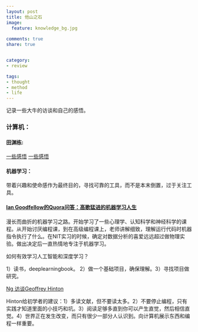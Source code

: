 ```yaml
---
layout: post
title: 他山之石
image:
  feature: knowledge_bg.jpg
  
comments: true
share: true


category:
- review

tags:
- thought
- method
- life
---
```


记录一些大牛的访谈和自己的感悟。


### 计算机：

#### 田渊栋:

[一些感悟](https://zhuanlan.zhihu.com/p/26178137) 
[一些感悟](\resource\一些感悟-TianYuandong.md) 

#### 机器学习：

带着兴趣和使命感作为最终目的，寻找可靠的工具，而不是本末倒置，过于关注工具。

#### [Ian Goodfellow的Quora问答：高歌猛进的机器学习人生](https://www.jiqizhixin.com/articles/2016-08-15)

漫长而曲折的机器学习之路。开始学习了一些心理学、认知科学和神经科学的课程。从开始讨厌编程课，到在高级编程课上，老师讲解细致，理解运行代码时机器指令执行了什么。在NIT实习的时候，确定对数据分析的喜爱远远超过做物理实验。做出决定后一直热情地专注于机器学习。

如何有效学习人工智能和深度学习？

1）读书，deeplearningbook。 2）做一个基础项目，确保理解。3）寻找项目做研究。









[Ng 访谈Geoffrey Hinton](http://www.jb001.net/index.php?s=/news-read-id-28468.html)

Hinton给初学者的建议：1）多读文献，但不要读太多。2）不要停止编程，只有实践才知道里面的小技巧和坑。3）阅读足够多直到你可以产生直觉，然后相信直觉。4）世界正在发生改变，而只有很少一部分人认识到。向计算机展示东西和编程一样重要。












